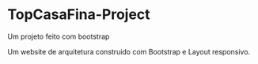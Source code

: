 # TopCasaFina-Project
Um projeto feito com  bootstrap 

Um website de arquitetura construido com Bootstrap e Layout responsivo.
